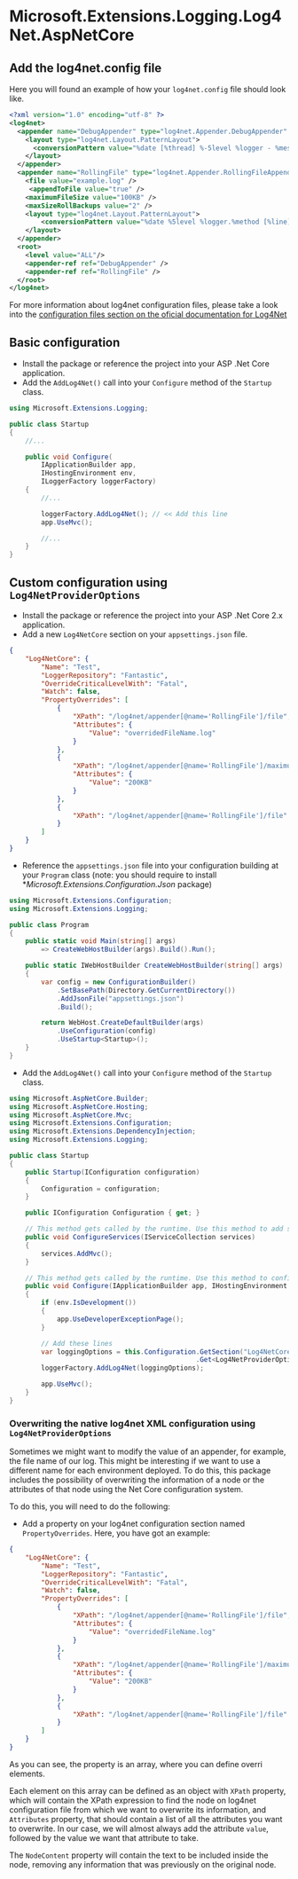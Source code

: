 # Microsoft.Extensions.Logging.Log4Net.AspNetCore

## Add the log4net.config file

 Here you will found an example of how your `log4net.config` file should look like.

```xml
<?xml version="1.0" encoding="utf-8" ?>
<log4net>
  <appender name="DebugAppender" type="log4net.Appender.DebugAppender" >
    <layout type="log4net.Layout.PatternLayout">
      <conversionPattern value="%date [%thread] %-5level %logger - %message%newline" />
    </layout>
  </appender>
  <appender name="RollingFile" type="log4net.Appender.RollingFileAppender">
    <file value="example.log" />
     <appendToFile value="true" />
    <maximumFileSize value="100KB" />
    <maxSizeRollBackups value="2" />
    <layout type="log4net.Layout.PatternLayout">
        <conversionPattern value="%date %5level %logger.%method [%line] - MESSAGE: %message%newline %exception" />
    </layout>
  </appender>
  <root>
    <level value="ALL"/>
    <appender-ref ref="DebugAppender" />
    <appender-ref ref="RollingFile" />
  </root>
</log4net>
```

For more information about log4net configuration files, please take a look into the [configuration files section on the oficial documentation for Log4Net](https://logging.apache.org/log4net/release/manual/configuration.html)

## Basic configuration

* Install the package or reference the project into your ASP .Net Core application.
* Add the `AddLog4Net()` call into your `Configure` method of the `Startup` class.

```csharp
using Microsoft.Extensions.Logging;

public class Startup
{
    //...

    public void Configure(
        IApplicationBuilder app,
        IHostingEnvironment env,
        ILoggerFactory loggerFactory)
    {
        //...

        loggerFactory.AddLog4Net(); // << Add this line
        app.UseMvc();

        //...
    }
}
```

## Custom configuration using `Log4NetProviderOptions`

* Install the package or reference the project into your ASP .Net Core 2.x application.
* Add a new `Log4NetCore` section on your `appsettings.json` file.

```json
{
    "Log4NetCore": {
        "Name": "Test",
        "LoggerRepository": "Fantastic",
        "OverrideCriticalLevelWith": "Fatal",
        "Watch": false,
        "PropertyOverrides": [
            {
                "XPath": "/log4net/appender[@name='RollingFile']/file",
                "Attributes": {
                    "Value": "overridedFileName.log"
                }
            },
            {
                "XPath": "/log4net/appender[@name='RollingFile']/maximumFileSize",
                "Attributes": {
                    "Value": "200KB"
                }
            },
            {
                "XPath": "/log4net/appender[@name='RollingFile']/file"
            }
        ]
    }
}
```

* Reference the `appsettings.json` file into your configuration building at your `Program` class (note: you should require to install  **Microsoft.Extensions.Configuration.Json* package)

```csharp
using Microsoft.Extensions.Configuration;
using Microsoft.Extensions.Logging;

public class Program
{
    public static void Main(string[] args)
        => CreateWebHostBuilder(args).Build().Run();

    public static IWebHostBuilder CreateWebHostBuilder(string[] args)
    {
        var config = new ConfigurationBuilder()
            .SetBasePath(Directory.GetCurrentDirectory())
            .AddJsonFile("appsettings.json")
            .Build();

        return WebHost.CreateDefaultBuilder(args)
            .UseConfiguration(config)
            .UseStartup<Startup>();
    }
}
```

* Add the `AddLog4Net()` call into your `Configure` method of the `Startup` class.

```csharp
using Microsoft.AspNetCore.Builder;
using Microsoft.AspNetCore.Hosting;
using Microsoft.AspNetCore.Mvc;
using Microsoft.Extensions.Configuration;
using Microsoft.Extensions.DependencyInjection;
using Microsoft.Extensions.Logging;

public class Startup
{
    public Startup(IConfiguration configuration)
    {
        Configuration = configuration;
    }

    public IConfiguration Configuration { get; }

    // This method gets called by the runtime. Use this method to add services to the container.
    public void ConfigureServices(IServiceCollection services)
    {
        services.AddMvc();
    }

    // This method gets called by the runtime. Use this method to configure the HTTP request pipeline.
    public void Configure(IApplicationBuilder app, IHostingEnvironment env, ILoggerFactory loggerFactory)
    {
        if (env.IsDevelopment())
        {
            app.UseDeveloperExceptionPage();
        }

        // Add these lines
        var loggingOptions = this.Configuration.GetSection("Log4NetCore")
                                               .Get<Log4NetProviderOptions>();
        loggerFactory.AddLog4Net(loggingOptions);

        app.UseMvc();
    }
}
```

### Overwriting the native log4net XML configuration using `Log4NetProviderOptions`

Sometimes we might want to modify the value of an appender, for example, the file name of our log. This might be interesting if we want to use a different name for each environment deployed. To do this, this package includes the possibility of overwriting the information of a node or the attributes of that node using the Net Core configuration system.

To do this, you will need to do the following:

* Add a property on your log4net configuration section named `PropertyOverrides`. Here, you have got an example:

```json
{
    "Log4NetCore": {
        "Name": "Test",
        "LoggerRepository": "Fantastic",
        "OverrideCriticalLevelWith": "Fatal",
        "Watch": false,
        "PropertyOverrides": [
            {
                "XPath": "/log4net/appender[@name='RollingFile']/file",
                "Attributes": {
                    "Value": "overridedFileName.log"
                }
            },
            {
                "XPath": "/log4net/appender[@name='RollingFile']/maximumFileSize",
                "Attributes": {
                    "Value": "200KB"
                }
            },
            {
                "XPath": "/log4net/appender[@name='RollingFile']/file"
            }
        ]
    }
}
```

As you can see, the property is an array, where you can define overri elements.

Each element on this array can be defined as an object with `XPath` property, which will contain the XPath expression to find the node on log4net configuration file from which we want to overwrite its information, and `Attributes` property, that should contain a list of all the attributes you want to overwrite. In our case, we will almost always add the attribute `value`, followed by the value we want that attribute to take.

The `NodeContent` property will contain the text to be included inside the node, removing any information that was previously on the original node.
